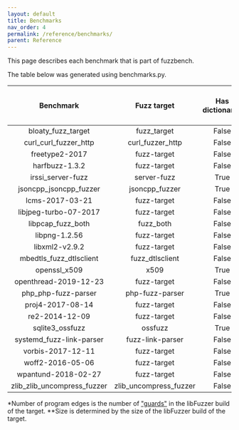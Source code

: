 ```yaml
---
layout: default
title: Benchmarks
nav_order: 4
permalink: /reference/benchmarks/
parent: Reference
---
```


This page describes each benchmark that is part of fuzzbench.

The table below was generated using benchmarks.py.

| Benchmark                   | Fuzz target            | Has dictionary? | Number of seed inputs | Number of progam edges\* | Binary Size (MB)\*\* |
|:---------------------------:|:----------------------:|:---------------:|:---------------------:|:------------------------:|:--------------------:|
| bloaty_fuzz_target          | fuzz_target            | False           | 94                    | 89530                    | 43.74                |
| curl_curl_fuzzer_http       | curl_fuzzer_http       | False           | 31                    | 62523                    | 20.11                |
| freetype2-2017              | fuzz-target            | False           | 2                     | 19056                    | 6.76                 |
| harfbuzz-1.3.2              | fuzz-target            | False           | 58                    | 10021                    | 6.24                 |
| irssi_server-fuzz           | server-fuzz            | True            | 895                   | 37455                    | 15.3                 |
| jsoncpp_jsoncpp_fuzzer      | jsoncpp_fuzzer         | True            | 0                     | 5536                     | 5.96                 |
| lcms-2017-03-21             | fuzz-target            | False           | 1                     | 6959                     | 6.11                 |
| libjpeg-turbo-07-2017       | fuzz-target            | False           | 1                     | 9586                     | 6.4                  |
| libpcap_fuzz_both           | fuzz_both              | False           | 0                     | 8149                     | 6.14                 |
| libpng-1.2.56               | fuzz-target            | False           | 1                     | 2991                     | 5.8                  |
| libxml2-v2.9.2              | fuzz-target            | False           | 0                     | 50461                    | 8.23                 |
| mbedtls_fuzz_dtlsclient     | fuzz_dtlsclient        | False           | 1                     | 10942                    | 6.67                 |
| openssl_x509                | x509                   | True            | 2241                  | 45989                    | 18.14                |
| openthread-2019-12-23       | fuzz-target            | False           | 0                     | 17932                    | 6.72                 |
| php_php-fuzz-parser         | php-fuzz-parser        | True            | 2782                  | 123767                   | 15.57                |
| proj4-2017-08-14            | fuzz-target            | False           | 44                    | 6156                     | 6.17                 |
| re2-2014-12-09              | fuzz-target            | False           | 0                     | 6547                     | 6.02                 |
| sqlite3_ossfuzz             | ossfuzz                | True            | 1258                  | 45136                    | 7.9                  |
| systemd_fuzz-link-parser    | fuzz-link-parser       | False           | 6                     | 53453                    | 5.91                 |
| vorbis-2017-12-11           | fuzz-target            | False           | 1                     | 5022                     | 6.0                  |
| woff2-2016-05-06            | fuzz-target            | False           | 62                    | 10923                    | 6.72                 |
| wpantund-2018-02-27         | fuzz-target            | False           | 8                     | 28888                    | 7.35                 |
| zlib_zlib_uncompress_fuzzer | zlib_uncompress_fuzzer | False           | 0                     | 875                      | 5.69                 |

\*Number of program edges is the number of
["guards"](https://clang.llvm.org/docs/SanitizerCoverage.html#id2) in the
libFuzzer build of the target.
\*\*Size is determined by the size of the libFuzzer build of the target.
